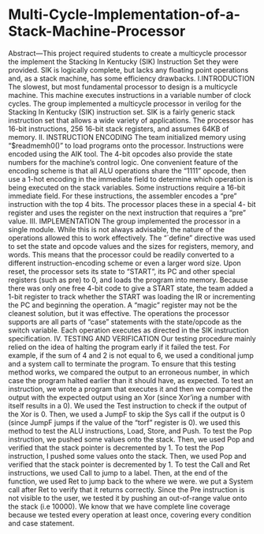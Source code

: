 # Multi-Cycle-Implementation-of-a-Stack-Machine-Processor

Abstract—This project required students to create a multicycle processor the implement the Stacking In Kentucky (SIK) 
Instruction Set they were provided. SIK is logically complete, but lacks any floating point operations and, as a 
stack machine, has some efficiency drawbacks.
I.INTRODUCTION
The slowest, but most fundamental processor to design is a multicycle machine. 
This machine executes instructions in a variable number of clock cycles. The group implemented a multicycle processor 
in verilog for the Stacking In Kentucky (SIK) instruction set. SIK is a fairly generic stack instruction set that 
allows a wide variety of applications. The processor has 16-bit instructions, 256 16-bit stack registers, and assumes
64KB of memory.
II. INSTRUCTION ENCODING
The team initialized memory using “$readmemh0()” to load programs onto the processor. Instructions were encoded using
the AIK tool. The 4-bit opcodes also provide the state numbers for the machine’s control logic. One convenient feature 
of the encoding scheme is that all ALU operations share the “1111” opcode, then use a 1-hot encoding in the 
immediate field to determine which operation is being executed on the stack variables.
Some instructions require a 16-bit immediate field. For these instructions, the assembler encodes a “pre” instruction 
with the top 4 bits. The processor places these in a special 4- bit register and uses the register on the next instruction 
that requires a “pre” value.
III. IMPLEMENTATION
The group implemented the processor in a single module. While this is not always advisable, the nature of the 
operations allowed this to work effectively. The “`define” directive was used to set the state and opcode values 
and the sizes for registers, memory, and words. This means that the processor could be readily converted to a different
instruction-encoding scheme or even a larger word size. Upon reset, the processor sets its state to “START”, 
its PC and other special registers (such as pre) to 0, and loads the program into memory. Because there was only 
one free 4-bit code to give a START state, the team added a 1-bit register to track whether the START was loading 
the IR or incrementing the PC and beginning the operation. A “magic” register may not be the cleanest solution, but it was 
effective.
The operations the processor supports are all parts of “case” statements with the state/opcode as the switch variable. 
Each operation executes as directed in the SIK instruction specification.
IV. TESTING AND VERIFICATION
Our testing procedure mainly relied on the idea of halting the program early if it failed the test. 
For example, if the sum of 4 and 2 is not equal to 6, we used a conditional jump and a system call to terminate the program. 
To ensure that this testing method works, we compared the output to an erroneous number, in which case the program 
halted earlier than it should have, as expected.
To test an instruction, we wrote a program that executes it and then we compared the output with the expected output 
using an Xor (since Xor’ing a number with itself results in a 0). We used the Test instruction to check if the output 
of the Xor is 0. Then, we used a JumpF to skip the Sys call if the output is 0 (since JumpF jumps if the value of the 
“torf” register is 0). we used this method to test the ALU instructions, Load, Store, and Push. To test the Pop 
instruction, we pushed some values onto the stack. Then, we used Pop and verified that the stack pointer 
is decremented by 1. To test the Pop instruction, I pushed some values onto the stack. Then, we used Pop and verified 
that the stack pointer is decremented by 1. To test the Call and Ret instructions, we used Call to jump to a label. 
Then, at the end of the function, we used Ret to jump back to the where we were. we put a System call after Ret to verify 
that it returns correctly. Since the Pre instruction is not visible to the user, we tested it by pushing an
out-of-range value onto the stack (i.e 10000). We know that we have complete line coverage because we tested every 
operation at least once, covering every condition and case statement.
